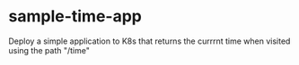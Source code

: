 # sample-time-app
Deploy a simple application to K8s that returns the currrnt time when visited using the path "/time"
